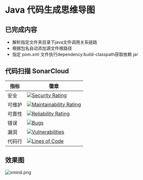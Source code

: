# Java 代码生成思维导图
## 已完成内容
- 解析指定文件夹目录下java文件调用关系链路
- 根据包名自动添加源文件根路径
- 指定 pom.xml 文件执行dependency:build-classpath获取依赖 jar

## 代码扫描 SonarCloud

指标  | 徽章
---   | ---
安全  | [![Security Rating](https://sonarcloud.io/api/project_badges/measure?project=styzf_java-to-diagrams&metric=security_rating)](https://sonarcloud.io/dashboard?id=styzf_java-to-diagrams)
可维护| [![Maintainability Rating](https://sonarcloud.io/api/project_badges/measure?project=styzf_java-to-diagrams&metric=sqale_rating)](https://sonarcloud.io/dashboard?id=styzf_java-to-diagrams)
可靠性| [![Reliability Rating](https://sonarcloud.io/api/project_badges/measure?project=styzf_java-to-diagrams&metric=reliability_rating)](https://sonarcloud.io/dashboard?id=styzf_java-to-diagrams)
错误  | [![Bugs](https://sonarcloud.io/api/project_badges/measure?project=styzf_java-to-diagrams&metric=bugs)](https://sonarcloud.io/dashboard?id=styzf_java-to-diagrams)
漏洞  | [![Vulnerabilities](https://sonarcloud.io/api/project_badges/measure?project=styzf_java-to-diagrams&metric=vulnerabilities)](https://sonarcloud.io/dashboard?id=styzf_java-to-diagrams)
代码行| [![Lines of Code](https://sonarcloud.io/api/project_badges/measure?project=styzf_java-to-diagrams&metric=ncloc)](https://sonarcloud.io/dashboard?id=styzf_java-to-diagrams)


## 效果图

![xmind.png](xmind.png)


